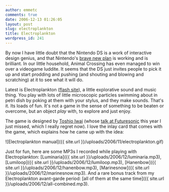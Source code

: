 ```yaml
---
author: emmetc
comments: true
date: 2006-12-13 01:26:05
layout: post
slug: electroplankton
title: Electroplankton
wordpress_id: 241
---
```


By now I have little doubt that the Nintendo DS is a work of interactive design genius, and that Nintendo's [brave new plan](http://ms.nintendo-europe.com/wii/?site=v1_01.html&l=enGB) is working and is brilliant. In our little household, Animal Crossing has even managed to win over a videogame luddite. It seems that the DS just invites people to pick it up and start prodding and pushing (and shouting and blowing and scratching) at it to see what it will do.

Latest is Electroplankton ([flash site](http://electroplankton.nintendods.com/flash.html)), a little explorative sound and music thing. You play with lots of little microscopic particles swimming about in petri dish by poking at them with your stylus, and they make sounds. That's it. Its loads of fun. It's not a game in the sense of something to be beaten or overcome, but an object _play_ with, to explore and just enjoy.

The game is designed by [Toshio Iwai](http://en.wikipedia.org/wiki/Toshio_Iwai) (whose [talk at Futuresonic](http://www.pixelsumo.com/post/toshio-iwai-futuresonic) this year I just missed, which I really regret now). I love the inlay card that comes with the game, which explains how he came up with the idea:



![Electroplankton manual]({{ site.url }}/uploads/2006/11/electroplankton.gif)



Just for fun, here are some MP3s I recorded while playing with Electroplankton: [Luminaria]({{ site.url }}/uploads/2006/12/luminaria.mp3), [Lumiloop]({{ site.url }}/uploads/2006/12/lumiloop.mp3), [Hanenbow]({{ site.url }}/uploads/2006/12/hanenbow.mp3), [Marinesnow]({{ site.url }}/uploads/2006/12/marinesnow.mp3). And a rare bonus track from my Electroplankton avant-garde period: [all of them at the same time]({{ site.url }}/uploads/2006/12/all-combined.mp3).
